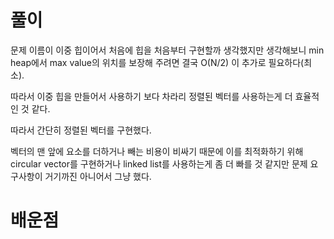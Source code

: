 # 풀이

문제 이름이 이중 힙이어서 처음에 힙을 처음부터 구현할까 생각했지만 생각해보니 min heap에서 max value의 위치를 보장해 주려면 결국 O(N/2) 이 추가로 필요하다(최소).

따라서 이중 힙을 만들어서 사용하기 보다 차라리 정렬된 벡터를 사용하는게 더 효율적인 것 같다.

따라서 간단히 정렬된 벡터를 구현했다.

벡터의 맨 앞에 요소를 더하거나 빼는 비용이 비싸기 때문에 이를 최적화하기 위해 circular vector를 구현하거나 linked list를 사용하는게 좀 더 빠를 것 같지만 문제 요구사항이 거기까진 아니어서 그냥 했다.

# 배운점